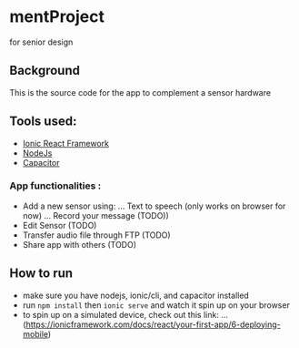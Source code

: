 # mentProject

for senior design

## Background

This is the source code for the app to complement a sensor hardware

## Tools used:

- [Ionic React Framework](https://ionicframework.com/docs/react/)
- [NodeJs](https://nodejs.org/en/)
- [Capacitor](https://capacitor.ionicframework.com/)

### App functionalities :

- Add a new sensor using:
  ... Text to speech (only works on browser for now)
  ... Record your message (TODO))
- Edit Sensor (TODO)
- Transfer audio file through FTP (TODO)
- Share app with others (TODO)

## How to run

- make sure you have nodejs, ionic/cli, and capacitor installed
- run `npm install` then `ionic serve` and watch it spin up on your browser
- to spin up on a simulated device, check out this link:
  ... (https://ionicframework.com/docs/react/your-first-app/6-deploying-mobile)
